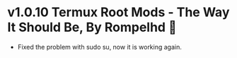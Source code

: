 # v1.0.10 Termux Root Mods - The Way It Should Be, By Rompelhd 🥵

- Fixed the problem with sudo su, now it is working again.
